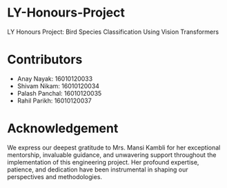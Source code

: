# LY-Honours-Project
LY Honours Project: Bird Species Classification Using Vision Transformers

# Contributors
- Anay Nayak: 16010120033
- Shivam Nikam: 16010120034
- Palash Panchal: 16010120035
- Rahil Parikh: 16010120037

# Acknowledgement
We express our deepest gratitude to Mrs. Mansi Kambli for her exceptional mentorship, invaluable guidance, and unwavering support throughout the implementation of this engineering project. Her profound expertise, patience, and dedication have been instrumental in shaping our perspectives and methodologies.

